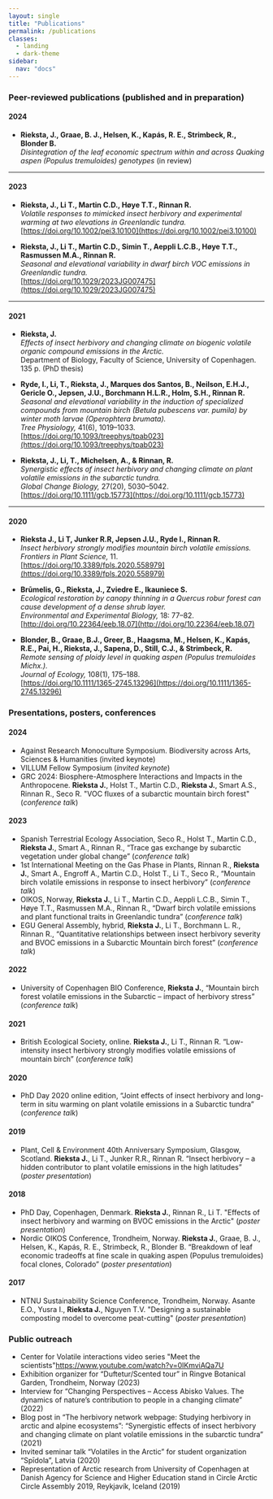 ```yaml
---
layout: single
title: "Publications"
permalink: /publications
classes:
  - landing
  - dark-theme
sidebar:
  nav: "docs"
---
```




### Peer-reviewed publications (published and in preparation)

#### 2024

- **Rieksta, J., Graae, B. J., Helsen, K., Kapás, R. E., Strimbeck, R., Blonder B.**  
  *Disintegration of the leaf economic spectrum within and across Quaking aspen (Populus tremuloides) genotypes* (in review)

---

#### 2023

- **Rieksta, J., Li T., Martin C.D., Høye T.T., Rinnan R.**  
  *Volatile responses to mimicked insect herbivory and experimental warming at two elevations in Greenlandic tundra.*  
  [https://doi.org/10.1002/pei3.10100](https://doi.org/10.1002/pei3.10100)

- **Rieksta, J., Li T., Martin C.D., Simin T., Aeppli L.C.B., Høye T.T., Rasmussen M.A., Rinnan R.**  
  *Seasonal and elevational variability in dwarf birch VOC emissions in Greenlandic tundra.*  
  [https://doi.org/10.1029/2023JG007475](https://doi.org/10.1029/2023JG007475)

---

#### 2021

- **Rieksta, J.**  
  *Effects of insect herbivory and changing climate on biogenic volatile organic compound emissions in the Arctic.*  
  Department of Biology, Faculty of Science, University of Copenhagen. 135 p. (PhD thesis)

- **Ryde, I., Li, T., Rieksta, J., Marques dos Santos, B., Neilson, E.H.J., Gericle O., Jepsen, J.U., Borchmann H.L.R., Holm, S.H., Rinnan R.**  
  *Seasonal and elevational variability in the induction of specialized compounds from mountain birch (Betula pubescens var. pumila) by winter moth larvae (Operophtera brumata).*  
  *Tree Physiology,* 41(6), 1019–1033.  
  [https://doi.org/10.1093/treephys/tpab023](https://doi.org/10.1093/treephys/tpab023)

- **Rieksta, J., Li, T., Michelsen, A., & Rinnan, R.**  
  *Synergistic effects of insect herbivory and changing climate on plant volatile emissions in the subarctic tundra.*  
  *Global Change Biology,* 27(20), 5030–5042.  
  [https://doi.org/10.1111/gcb.15773](https://doi.org/10.1111/gcb.15773)

---

#### 2020

- **Rieksta J., Li T, Junker R.R, Jepsen J.U., Ryde I., Rinnan R.**  
  *Insect herbivory strongly modifies mountain birch volatile emissions.*  
  *Frontiers in Plant Science,* 11.  
  [https://doi.org/10.3389/fpls.2020.558979](https://doi.org/10.3389/fpls.2020.558979)

- **Brūmelis, G., Rieksta, J., Zviedre E., Ikauniece S.**  
  *Ecological restoration by canopy thinning in a Quercus robur forest can cause development of a dense shrub layer.*  
  *Environmental and Experimental Biology,* 18: 77–82.  
  [http://doi.org/10.22364/eeb.18.07](http://doi.org/10.22364/eeb.18.07)

- **Blonder, B., Graae, B.J., Greer, B., Haagsma, M., Helsen, K., Kapás, R.E., Pai, H., Rieksta, J., Sapena, D., Still, C.J., & Strimbeck, R.**  
  *Remote sensing of ploidy level in quaking aspen (Populus tremuloides Michx.).*  
  *Journal of Ecology,* 108(1), 175–188.  
  [https://doi.org/10.1111/1365-2745.13296](https://doi.org/10.1111/1365-2745.13296)



### Presentations, posters, conferences

#### 2024

- Against Research Monoculture Symposium. Biodiversity across Arts, Sciences & Humanities (invited keynote)
- VILLUM Fellow Symposium (*invited keynote*)
- GRC 2024: Biosphere-Atmosphere Interactions and Impacts in the Anthropocene. **Rieksta J.**, Holst T., Martin C.D., **Rieksta J.**, Smart A.S., Rinnan R., Seco R. "VOC fluxes of a subarctic mountain birch forest" (*conference talk*)

#### 2023

- Spanish Terrestrial Ecology Association, Seco R., Holst T., Martin C.D., **Rieksta J.**, Smart A., Rinnan R., “Trace gas exchange by subarctic vegetation under global change” (*conference talk*)
- 1st International Meeting on the Gas Phase in Plants, Rinnan R., **Rieksta J.**, Smart A., Engroff A., Martin C.D., Holst T., Li T., Seco R., “Mountain birch volatile emissions in response to insect herbivory” (*conference talk*)
- OIKOS, Norway, **Rieksta J.**, Li T., Martin C.D., Aeppli L.C.B., Simin T., Høye T.T., Rasmussen M.A., Rinnan R., “Dwarf birch volatile emissions and plant functional traits in Greenlandic tundra” (*conference talk*)
- EGU General Assembly, hybrid, **Rieksta J.**, Li T., Borchmann L. R., Rinnan R., “Quantitative relationships between insect herbivory severity and BVOC emissions in a Subarctic Mountain birch forest” (*conference talk*)

#### 2022

- University of Copenhagen BIO Conference, **Rieksta J.**, “Mountain birch forest volatile emissions in the Subarctic – impact of herbivory stress” (*conference talk*)

#### 2021

- British Ecological Society, online. **Rieksta J.**, Li T., Rinnan R. “Low-intensity insect herbivory strongly modifies volatile emissions of mountain birch” (*conference talk*)

#### 2020

- PhD Day 2020 online edition, “Joint effects of insect herbivory and long-term in situ warming on plant volatile emissions in a Subarctic tundra” (*conference talk*)

#### 2019

- Plant, Cell & Environment 40th Anniversary Symposium, Glasgow, Scotland. **Rieksta J.**, Li T., Junker R.R., Rinnan R. “Insect herbivory – a hidden contributor to plant volatile emissions in the high latitudes” (*poster presentation*)

#### 2018

- PhD Day, Copenhagen, Denmark. **Rieksta J.**, Rinnan R., Li T. "Effects of insect herbivory and warming on BVOC emissions in the Arctic" (*poster presentation*)
- Nordic OIKOS Conference, Trondheim, Norway. **Rieksta J.**, Graae, B. J., Helsen, K., Kapás, R. E., Strimbeck, R., Blonder B. “Breakdown of leaf economic tradeoffs at fine scale in quaking aspen (Populus tremuloides) focal clones, Colorado” (*poster presentation*)

#### 2017

- NTNU Sustainability Science Conference, Trondheim, Norway. Asante E.O., Yusra I., **Rieksta J.**, Nguyen T.V. "Designing a sustainable composting model to overcome peat-cutting" (*poster presentation*)


### Public outreach
- Center for Volatile interactions video series "Meet the scientists"[https://www.youtube.com/watch?v=0lKmviAQa7U ](https://www.youtube.com/watch?v=0lKmviAQa7U )
- Exhibition organizer for “Duftetur/Scented tour” in Ringve Botanical Garden, Trondheim, Norway (2023)
- Interview for “Changing Perspectives – Access Abisko Values. The dynamics of nature’s contribution to people in a changing climate” (2022)
- Blog post in “The herbivory network webpage: Studying herbivory in arctic and alpine ecosystems”: “Synergistic effects of insect herbivory and changing climate on plant volatile emissions in the subarctic tundra” (2021)
- Invited seminar talk “Volatiles in the Arctic” for student organization “Spīdola”, Latvia (2020)
- Representation of Arctic research from University of Copenhagen at Danish Agency for Science and Higher Education stand in Circle Arctic Circle Assembly 2019, Reykjavík, Iceland (2019)
